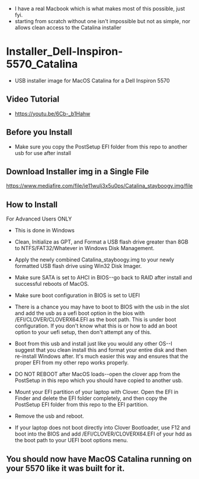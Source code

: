 - I have a real Macbook which is what makes most of this possible, just fyi.
- starting from scratch without one isn't impossible but not as simple, nor allows clean access to the Catalina installer

# Installer_Dell-Inspiron-5570_Catalina

- USB installer image for MacOS Catalina for a Dell Inspiron 5570

## Video Tutorial

- https://youtu.be/6Cb-_b1Hahw

## Before you Install

- Make sure you copy the PostSetup EFI folder from this repo to another usb for use after install

## Download Installer img in a Single File

https://www.mediafire.com/file/ie11wulj3x5u0ps/Catalina_stayboogy.img/file

## How to Install

For Advanced Users ONLY

- This is done in Windows

- Clean, Initialize as GPT, and Format a USB flash drive greater than 8GB to NTFS/FAT32/Whatever in Windows Disk Management.

- Apply the newly combined Catalina_stayboogy.img to your newly formatted USB flash drive using Win32 Disk Imager.

- Make sure SATA is set to AHCI in BIOS--go back to RAID after install and successful reboots of MacOS.

- Make sure boot configuration in BIOS is set to UEFI

- There is a chance you may have to boot to BIOS with the usb in the slot and add the usb as a uefi boot option in the bios with /EFI/CLOVER/CLOVERX64.EFI as the boot path.  This is under boot configuration.  If you don't know what this is or how to add an boot option to your uefi setup, then don't attempt any of this.

- Boot from this usb and install just like you would any other OS--I suggest that you clean install this and format your entire disk and then re-install Windows after.  It's much easier this way and ensures that the proper EFI from my other repo works properly.

- DO NOT REBOOT after MacOS loads--open the clover app from the PostSetup in this repo which you should have copied to another usb.  

- Mount your EFI partition of your laptop with Clover.  Open the EFI in Finder and delete the EFI folder completely, and then copy the PostSetup EFI folder from this repo to the EFI partition.

- Remove the usb and reboot.

- If your laptop does not boot directly into Clover Bootloader, use F12 and boot into the BIOS and add /EFI/CLOVER/CLOVERX64.EFI of your hdd as the boot path to your UEFI boot options menu.

## You should now have MacOS Catalina running on your 5570 like it was built for it.
